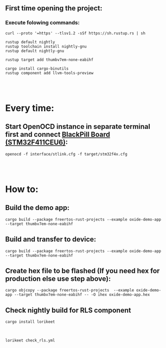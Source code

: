 ## First time opening the project:
### Execute folowing commands:
    curl --proto '=https' --tlsv1.2 -sSf https://sh.rustup.rs | sh
    
    rustup default nightly
    rustup toolchain install nightly-gnu
    rustup default nightly-gnu

    rustup target add thumbv7em-none-eabihf

    cargo install cargo-binutils
    rustup component add llvm-tools-preview

</br>
</br>

# Every time:

## Start OpenOCD instance in separate terminal first and connect [BlackPill Board (STM32F411CEU6)](https://www.adafruit.com/product/4877):
    openocd -f interface/stlink.cfg -f target/stm32f4x.cfg

</br>
</br>

# How to:

## Build the demo app:
    cargo build --package freertos-rust-projects --example oxide-demo-app --target thumbv7em-none-eabihf

## Build and transfer to device:
    cargo build --package freertos-rust-projects --example oxide-demo-app --target thumbv7em-none-eabihf

## Create hex file to be flashed (If you need hex for production else use step above):

    cargo objcopy --package freertos-rust-projects  --example oxide-demo-app --target thumbv7em-none-eabihf -- -O ihex oxide-demo-app.hex




## Check nightly build for RLS component

    cargo install lorikeet

</br>

    lorikeet check_rls.yml 
